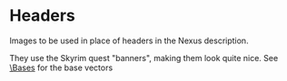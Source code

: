 # Headers
Images to be used in place of headers in the Nexus description.

They use the Skyrim quest "banners", making them look quite nice. See [\Bases](BellCubeDev/AdditionalClockwork/latest/Images/Headers/Bases) for the base vectors
